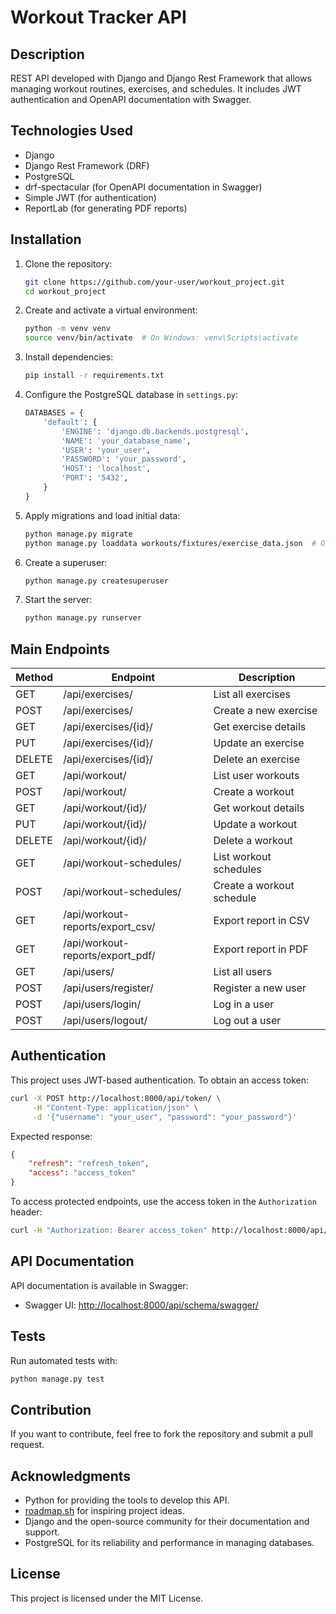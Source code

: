 # Workout Tracker API

## Description
REST API developed with Django and Django Rest Framework that allows managing workout routines, exercises, and schedules.
It includes JWT authentication and OpenAPI documentation with Swagger.

## Technologies Used
- Django
- Django Rest Framework (DRF)
- PostgreSQL
- drf-spectacular (for OpenAPI documentation in Swagger)
- Simple JWT (for authentication)
- ReportLab (for generating PDF reports)

## Installation

1. Clone the repository:
    ```bash
    git clone https://github.com/your-user/workout_project.git
    cd workout_project
    ```

2. Create and activate a virtual environment:
    ```bash
    python -m venv venv
    source venv/bin/activate  # On Windows: venv\Scripts\activate
    ```

3. Install dependencies:
    ```bash
    pip install -r requirements.txt
    ```

4. Configure the PostgreSQL database in `settings.py`:
    ```python
    DATABASES = {
        'default': {
            'ENGINE': 'django.db.backends.postgresql',
            'NAME': 'your_database_name',
            'USER': 'your_user',
            'PASSWORD': 'your_password',
            'HOST': 'localhost',
            'PORT': '5432',
        }
    }
    ```

5. Apply migrations and load initial data:
    ```bash
    python manage.py migrate
    python manage.py loaddata workouts/fixtures/exercise_data.json  # Optional, loads predefined exercises
    ```

6. Create a superuser:
    ```bash
    python manage.py createsuperuser
    ```

7. Start the server:
    ```bash
    python manage.py runserver
    ```

## Main Endpoints

| Method  | Endpoint                        | Description                          |
|---------|--------------------------------|--------------------------------------|
| GET     | /api/exercises/                | List all exercises                  |
| POST    | /api/exercises/                | Create a new exercise               |
| GET     | /api/exercises/{id}/           | Get exercise details                |
| PUT     | /api/exercises/{id}/           | Update an exercise                  |
| DELETE  | /api/exercises/{id}/           | Delete an exercise                  |
| GET     | /api/workout/                  | List user workouts                  |
| POST    | /api/workout/                  | Create a workout                    |
| GET     | /api/workout/{id}/             | Get workout details                 |
| PUT     | /api/workout/{id}/             | Update a workout                    |
| DELETE  | /api/workout/{id}/             | Delete a workout                    |
| GET     | /api/workout-schedules/        | List workout schedules              |
| POST    | /api/workout-schedules/        | Create a workout schedule           |
| GET     | /api/workout-reports/export_csv/ | Export report in CSV               |
| GET     | /api/workout-reports/export_pdf/ | Export report in PDF               |
| GET     | /api/users/                    | List all users                      |
| POST    | /api/users/register/           | Register a new user                 |
| POST    | /api/users/login/           | Log in a user                 |
| POST    | /api/users/logout/           | Log out a user                 |

                     

## Authentication

This project uses JWT-based authentication. To obtain an access token:

```bash
curl -X POST http://localhost:8000/api/token/ \
     -H "Content-Type: application/json" \
     -d '{"username": "your_user", "password": "your_password"}'
```

Expected response:
```json
{
    "refresh": "refresh_token",
    "access": "access_token"
}
```

To access protected endpoints, use the access token in the `Authorization` header:
```bash
curl -H "Authorization: Bearer access_token" http://localhost:8000/api/exercises/
```

## API Documentation
API documentation is available in Swagger:
- Swagger UI: [http://localhost:8000/api/schema/swagger/](http://localhost:8000/api/schema/swagger/)

## Tests
Run automated tests with:
```bash
python manage.py test
```

## Contribution
If you want to contribute, feel free to fork the repository and submit a pull request.

## Acknowledgments
- Python for providing the tools to develop this API.
- [roadmap.sh](https://roadmap.sh/projects/fitness-workout-tracker) for inspiring project ideas.
- Django and the open-source community for their documentation and support.
- PostgreSQL for its reliability and performance in managing databases.

## License
This project is licensed under the MIT License.

